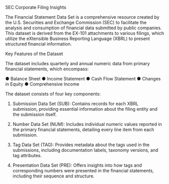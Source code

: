 SEC Corporate Filing Insights

The Financial Statement Data Set is a comprehensive resource created by the U.S. Securities 
and Exchange Commission (SEC) to facilitate the analysis and consumption of financial data 
submitted by public companies. This dataset is derived from the EX-101 attachments to various 
filings, which utilize the eXtensible Business Reporting Language (XBRL) to present structured 
financial information. 

Key Features of the Dataset 

The dataset includes quarterly and annual numeric data from primary financial statements, 
which encompass: 

● Balance Sheet 
● Income Statement 
● Cash Flow Statement 
● Changes in Equity 
● Comprehensive Income 

The dataset consists of four key components: 

1. Submission Data Set (SUB): Contains records for each XBRL submission, providing 
essential information about the filing entity and the submission itself.

2. Number Data Set (NUM): Includes individual numeric values reported in the primary 
financial statements, detailing every line item from each submission.

3. Tag Data Set (TAG): Provides metadata about the tags used in the submissions, 
including documentation labels, taxonomy versions, and tag attributes.

4. Presentation Data Set (PRE): Offers insights into how tags and corresponding numbers 
were presented in the financial statements, including their sequence and structure. 
